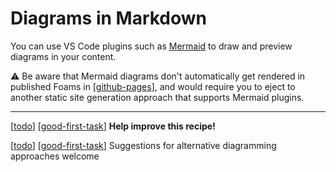 # Diagrams in Markdown

You can use VS Code plugins such as [Mermaid](https://marketplace.visualstudio.com/items?itemName=bierner.markdown-mermaid) to draw and preview diagrams in your content.

⚠️ Be aware that Mermaid diagrams don't automatically get rendered in published Foams in [[github-pages]], and would require you to eject to another static site generation approach that supports Mermaid plugins.

---

[[todo]] [[good-first-task]] **Help improve this recipe!** 

[[todo]] [[good-first-task]] Suggestions for alternative diagramming approaches welcome

[//begin]: # "Autogenerated link references for markdown compatibility"
[github-pages]: github-pages "Github Pages"
[todo]: todo "Todo"
[good-first-task]: good-first-task "Good First Task"
[//end]: # "Autogenerated link references"